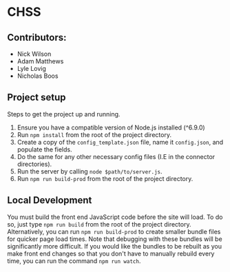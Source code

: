 # CHSS
## Contributors:
- Nick Wilson
- Adam Matthews
- Lyle Lovig
- Nicholas Boos

## Project setup
Steps to get the project up and running.
1. Ensure you have a compatible version of Node.js installed (^6.9.0)
2. Run `npm install` from the root of the project directory.
3. Create a copy of the `config_template.json` file, name it `config.json`,
and populate the fields.
4. Do the same for any other necessary config files (I.E in the connector
directories).
5. Run the server by calling `node $path/to/server.js`.
6. Run `npm run build-prod` from the root of the project directory.

## Local Development
You must build the front end JavaScript code before the site will load. To do
so, just type `npm run build` from the root of the project directory.
Alternatively, you can run `npm run build-prod` to create smaller bundle files
for quicker page load times. Note that debugging with these bundles will be
significantly more difficult. If you would like the bundles to be rebuilt as
you make front end changes so that you don't have to manually rebuild
every time, you can run the command `npm run watch`.

